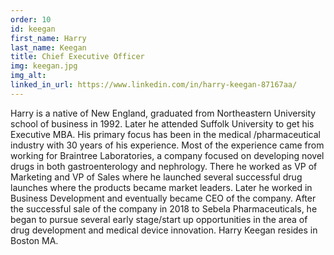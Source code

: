 ```yaml
---
order: 10
id: keegan
first_name: Harry
last_name: Keegan
title: Chief Executive Officer
img: keegan.jpg
img_alt:
linked_in_url: https://www.linkedin.com/in/harry-keegan-87167aa/
---
```

Harry is a native of New England, graduated from Northeastern University school of business in 1992. Later he attended Suffolk University to get his Executive MBA. His primary focus has been in the medical /pharmaceutical industry with 30 years of his experience. Most of the experience came from working for Braintree Laboratories, a company focused on developing novel drugs in both gastroenterology and nephrology. There he worked as VP of Marketing and VP of Sales where he launched several successful drug launches where the products became market leaders. Later he worked in Business Development and eventually became CEO of the company. After the successful sale of the company in 2018 to Sebela Pharmaceuticals, he began to pursue several early stage/start up opportunities in the area of drug development and medical device innovation. Harry Keegan resides in Boston MA.

